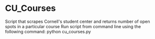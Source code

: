 # CU_Courses
Script that scrapes Cornell's student center and returns number of open spots in a particular course
Run script from command line using the following command: python cu_courses.py
